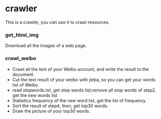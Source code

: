 # crawler

This is a crawler, you can use it to crawl resources.

### get_html_img

Download all the images of a web page.

### crawl_weibo

* Crawl all the text of your Weibo account, and write the result to the document.
* Cut the text result of your weibo with jieba, so you can get your words list of Weibo.
* read stopwords.txt, get stop words list;remove all stop words of step2, get the new words list
* Statistics frequency of the new word list, get the list of frequency.
* Sort the result of step4, then, get top30 words.
* Draw the picture of your top30 words.
